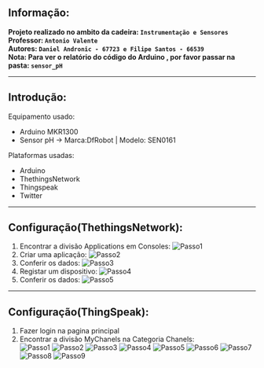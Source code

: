 ## Informação:
**Projeto realizado no ambito da cadeira: `Instrumentação e Sensores`  
Professor: `Antonio Valente`  
Autores: `Daniel Andronic - 67723 e Filipe Santos - 66539`  
Nota: Para ver o relatório do código do Arduino , por favor passar na pasta: `sensor_pH`**

_____________________________________________________________

## Introdução:
Equipamento usado: 
  - Arduino MKR1300 
  - Sensor pH -> Marca:DfRobot | Modelo: SEN0161  

Plataformas usadas:
  - Arduino
  - ThethingsNetwork
  - Thingspeak
  - Twitter

_____________________________________________________________

## Configuração(ThethingsNetwork):
1. Encontrar a divisão Applications em Consoles:
![Passo1](https://github.com/m3adn/sensor_pH-Arduino/blob/master/img/thing1.png)
2. Criar uma aplicação:
![Passo2](https://github.com/m3adn/sensor_pH-Arduino/blob/master/img/thing2.png)
3. Conferir os dados:
![Passo3](https://github.com/m3adn/sensor_pH-Arduino/blob/master/img/thing3.png)
4. Registar um dispositivo:
![Passo4](https://github.com/m3adn/sensor_pH-Arduino/blob/master/img/thing4.png)
5. Conferir os dados:
![Passo5](https://github.com/m3adn/sensor_pH-Arduino/blob/master/img/thing5.png)

_______________________________________________________________

## Configuração(ThingSpeak):
1. Fazer login na pagina principal    
2. Encontrar a divisão MyChanels na Categoria Chanels:  
![Passo1](https://github.com/m3adn/sensor_pH-Arduino/blob/master/img/speak1.png)
![Passo2](https://github.com/m3adn/sensor_pH-Arduino/blob/master/img/speak2.png)
![Passo3](https://github.com/m3adn/sensor_pH-Arduino/blob/master/img/speak3.png)
![Passo4](https://github.com/m3adn/sensor_pH-Arduino/blob/master/img/speak4.png)
![Passo5](https://github.com/m3adn/sensor_pH-Arduino/blob/master/img/speak5.png)
![Passo6](https://github.com/m3adn/sensor_pH-Arduino/blob/master/img/speak6.png)
![Passo7](https://github.com/m3adn/sensor_pH-Arduino/blob/master/img/speak7.png)
![Passo8](https://github.com/m3adn/sensor_pH-Arduino/blob/master/img/speak8.png)
![Passo9](https://github.com/m3adn/sensor_pH-Arduino/blob/master/img/speak9.png)
